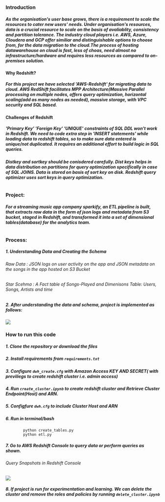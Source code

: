 ### Introduction
##### As the organisation's user base grows, there is a requirement to scale the resources to cater new users' needs. Under organisation's resources, data is a crucial resource to scale on the basis of avaliablity, consistency and partition tolerance. The industry cloud players i.e. AWS, Azure, Cloudera and GCP offer similiar and distinguishable options to choose from, for the data migration to the cloud.The process of hosting datawarehouse on cloud is fast, less of choas, need almost no infrastructure/hardware and requires less resources as compared to on-premises solution.

#### Why Redshift?
##### For this project we have selected 'AWS-Redshift' for migrating data to cloud. AWS RedShift facilitates MPP Architecture(Massive Parallel processing on multiple nodes, offers query optimization, horizontal scaling(add as many nodes as needed), massive storage, with VPC security and SQL based.

#### Challenges of Redshift
##### 'Primary Key' 'Foreign Key' 'UNIQUE' constraints of SQL DDL won't work in Redshift. We need to code extra step in 'INSERT statements' while loading data to redshift tables, so to make sure data entered is unique/not duplicated. It requires an additional effort to build logic in SQL queries.
#####  Distkey and sortkey should be conisdered carefully. Dist keys helps in data distribution on partitions for query optimization specifically in case of SQL JOINS. Data is stored on basis of sort key on disk. Redshift query optimizer uses sort keys in query optimization.
#
### Project:
##### For a streaming music app company sparkify, an ETL pipeline is built, that extracts raw data in the form of json logs and metadata from S3 bucket, staged in Redshift, and transformed it into a set of dimensional tables(database) for the analytics team.
#
### Process:
##### 1. Understanding Data and Creating the Schema 
######     Raw Data : JSON logs on user activity on the app and JSON metadata on the songs in the app hosted on S3 Bucket
######     Star Scehma : A Fact table of Songs-Played and Dimenisons Table: Users, Songs, Artists and time

##### 2. After understanding the data and schema, project is implemented as follows:
 ![](https://github.com/RammySekham/ETL-Pipeline--AWS-Redshift/blob/main/images/project.png)

### How to run this code
##### 1. Clone the repository or download the files
##### 2. Install requirements from `requirements.txt`
##### 3. Configure `dwh_create.cfg` with Amazon Access KEY AND SECRET( with previliegs to create redshift cluster i.e. admin access)
##### 4. Run `create_cluster.ipynb` to create redshift cluster and Retrieve Cluster Endpoint(Host) and ARN.
##### 5. Configfure `dwh.cfg` to include Cluster Host and ARN
##### 6. Run in terminal/bash
            python create_tables.py
            python etl.py
##### 7. Go to  AWS Redshift Console to query data or perform queries as shown. 
###### Query Snapshots in Redshift Console
![](https://github.com/RammySekham/ETL-Pipeline--AWS-Redshift/blob/main/images/Redshift1.PNG)
##### 8. If project is run for experimentation and learning. We can delete the cluster and remove the roles and policies by running `delete_cluster.ipynb`
